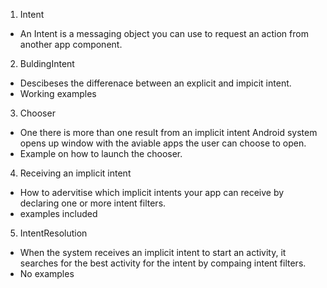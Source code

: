 01) Intent
- An Intent is a messaging object you can use to request an action from another app component.

02) BuldingIntent
- Descibeses the differenace between an explicit and impicit intent. 
- Working examples

03) Chooser
- One there is more than one result from an implicit intent Android system opens up window with the aviable apps the user can choose to open. 
- Example on how to launch the chooser. 

04) Receiving an implicit intent
- How to adervitise which implicit intents your app can receive by declaring one or more intent filters. 
- examples included

05) IntentResolution
- When the system receives an implicit intent to start an activity, it searches for the best activity for the intent by compaing intent filters. 
- No examples
